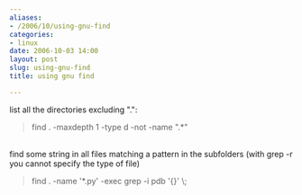 ```yaml
---
aliases:
- /2006/10/using-gnu-find
categories:
- linux
date: 2006-10-03 14:00
layout: post
slug: using-gnu-find
title: using gnu find

---
```


<p>
 list all the directories excluding ".":
 <br/>
</p>
<blockquote>
 find . -maxdepth 1 -type d -not -name ".*"
</blockquote>
<br/>
find some string in all files matching a pattern in the subfolders (with grep -r you cannot specify the type of file)
<br/>
<blockquote>
 find . -name '*.py' -exec grep -i pdb '{}' \;
</blockquote>
